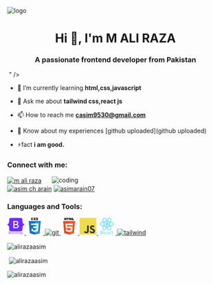 ![logo](https://github.com/user-attachments/assets/39a219d8-1f49-4260-a867-0bb92057d67a)

<h1 align="center">Hi 👋, I'm M ALI RAZA</h1>
<h3 align="center">A passionate frontend developer from Pakistan</h3>

<p align="left"> <img src="<img width="1188" height="297" alt="" src="https://github.com/user-attachments/assets/00ec53d5-deb2-4e0a-bd87-ed6040509d4c" />
" /> </p>

- 🌱 I’m currently learning **html,css,javascript**

- 💬 Ask me about **tailwind css,react js**

- 📫 How to reach me **casim9530@gmail.com**

- 📄 Know about my experiences [github uploaded](github uploaded)

- ⚡fact **i am good.**

<h3 align="left">Connect with me:</h3>

<img align = "right" alt = "coding" width = "400" src = "https://user-images.githubusercontent.com/55389276/140866485-8fb1c876-9a8f-4d6a-98dc-08c4981eaf70.gif">
<p align="left">
<a href="https://linkedin.com/in/m ali raza" target="blank"><img align="center" src="https://raw.githubusercontent.com/rahuldkjain/github-profile-readme-generator/master/src/images/icons/Social/linked-in-alt.svg" alt="m ali raza" height="30" width="40" /></a>
<a href="https://fb.com/asim ch arain" target="blank"><img align="center" src="https://raw.githubusercontent.com/rahuldkjain/github-profile-readme-generator/master/src/images/icons/Social/facebook.svg" alt="asim ch arain" height="30" width="40" /></a>
<a href="https://instagram.com/asimarain07" target="blank"><img align="center" src="https://raw.githubusercontent.com/rahuldkjain/github-profile-readme-generator/master/src/images/icons/Social/instagram.svg" alt="asimarain07" height="30" width="40" /></a>
</p>
<h3 align="left">Languages and Tools:</h3>
<p align="left"> <a href="https://getbootstrap.com" target="_blank" rel="noreferrer"> <img src="https://raw.githubusercontent.com/devicons/devicon/master/icons/bootstrap/bootstrap-plain-wordmark.svg" alt="bootstrap" width="40" height="40"/> </a> <a href="https://www.w3schools.com/css/" target="_blank" rel="noreferrer"> <img src="https://raw.githubusercontent.com/devicons/devicon/master/icons/css3/css3-original-wordmark.svg" alt="css3" width="40" height="40"/> </a> <a href="https://git-scm.com/" target="_blank" rel="noreferrer"> <img src="https://www.vectorlogo.zone/logos/git-scm/git-scm-icon.svg" alt="git" width="40" height="40"/> </a> <a href="https://www.w3.org/html/" target="_blank" rel="noreferrer"> <img src="https://raw.githubusercontent.com/devicons/devicon/master/icons/html5/html5-original-wordmark.svg" alt="html5" width="40" height="40"/> </a> <a href="https://developer.mozilla.org/en-US/docs/Web/JavaScript" target="_blank" rel="noreferrer"> <img src="https://raw.githubusercontent.com/devicons/devicon/master/icons/javascript/javascript-original.svg" alt="javascript" width="40" height="40"/> </a> <a href="https://reactjs.org/" target="_blank" rel="noreferrer"> <img src="https://raw.githubusercontent.com/devicons/devicon/master/icons/react/react-original-wordmark.svg" alt="react" width="40" height="40"/> </a> <a href="https://tailwindcss.com/" target="_blank" rel="noreferrer"> <img src="https://www.vectorlogo.zone/logos/tailwindcss/tailwindcss-icon.svg" alt="tailwind" width="40" height="40"/> </a> </p>

<p><img align="center" src="https://github-readme-stats.vercel.app/api/top-langs?username=alirazaasim&show_icons=true&locale=en&layout=compact" alt="alirazaasim" /></p>

<p>&nbsp;<img align="center" src="https://github-readme-stats.vercel.app/api?username=alirazaasim&show_icons=true&locale=en" alt="alirazaasim" /></p>

<p><img align="center" src="https://github-readme-streak-stats.herokuapp.com/?user=alirazaasim&" alt="alirazaasim" /></p>
